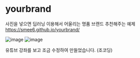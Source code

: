 # yourbrand
사진을 넣으면 딥러닝 이용해서 어울리는 명품 브랜드 추천해주는 예제
https://smee6.github.io/yourbrand/

![image](https://user-images.githubusercontent.com/65226760/129318355-4dfb1b2c-95ab-4556-9d69-7d6caaa46111.png)
![image](https://user-images.githubusercontent.com/65226760/129318458-c1b5117c-0053-4795-a1b9-6013854ef382.png)

유튜브 강좌를 보고 조금 수정하여 만들었습니다. (조코딩)


